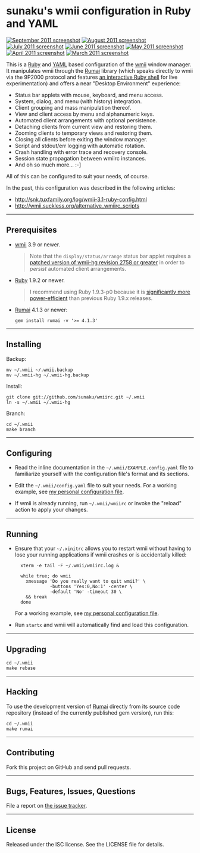 sunaku's wmii configuration in Ruby and YAML
==============================================================================

[![September 2011 screenshot](http://ompldr.org/tYWg1eQ)](http://ompldr.org/vYWg1eQ)
[![August 2011 screenshot](http://ompldr.org/tOXJjcg)](http://ompldr.org/vOXJjcg)
[![July 2011 screenshot](http://ompldr.org/tOWk0Zw)](http://ompldr.org/vOWk0Zw)
[![June 2011 screenshot](http://ompldr.org/tOHZzcw)](http://ompldr.org/vOHZzcw)
[![May 2011 screenshot](http://ompldr.org/tOGxyZQ)](http://ompldr.org/vOGxyZQ)
[![April 2011 screenshot](http://ompldr.org/tODNuag)](http://ompldr.org/vODNuag)
[![March 2011 screenshot](http://ompldr.org/tN3l2bQ)](http://ompldr.org/vN3l2bQ)

This is a [Ruby] and [YAML] based configuration of the [wmii] window manager.
It manipulates wmii through the [Rumai] library (which speaks directly to wmii
via the 9P2000 protocol and features [an interactive Ruby shell][RumaiShell]
for live experimentation) and offers a near "Desktop Environment" experience:

* Status bar applets with mouse, keyboard, and menu access.
* System, dialog, and menu (with history) integration.
* Client grouping and mass manipulation thereof.
* View and client access by menu and alphanumeric keys.
* Automated client arrangements with optional persistence.
* Detaching clients from current view and restoring them.
* Zooming clients to temporary views and restoring them.
* Closing all clients before exiting the window manager.
* Script and stdout/err logging with automatic rotation.
* Crash handling with error trace and recovery console.
* Session state propagation between wmiirc instances.
* And oh so much more... :-]

All of this can be configured to suit your needs, of course.

[Ruby]: http://ruby-lang.org
[YAML]: http://yaml.org
[wmii]: http://wmii.suckless.org
[Rumai]: http://snk.tuxfamily.org/lib/rumai/
[RumaiShell]: http://snk.tuxfamily.org/lib/rumai/#EXAMPLES

In the past, this configuration was described in the following articles:

* <http://snk.tuxfamily.org/log/wmii-3.1-ruby-config.html>
* <http://wmii.suckless.org/alternative_wmiirc_scripts>

------------------------------------------------------------------------------
Prerequisites
------------------------------------------------------------------------------

* [wmii] 3.9 or newer.

  > Note that the `display/status/arrange` status bar applet requires a
  > [patched version of wmii-hg revision 2758 or greater](
  > http://code.google.com/p/wmii/issues/detail?id=232 ) in order to *persist*
  > automated client arrangements.

* [Ruby] 1.9.2 or newer.

  > I recommend using Ruby 1.9.3-p0 because it is [significantly more
  > power-efficient](
  > http://snk.tuxfamily.org/log/ruby-1.9.3-p0-power-efficiency.html ) than
  > previous Ruby 1.9.x releases.

* [Rumai] 4.1.3 or newer:

      gem install rumai -v '>= 4.1.3'

------------------------------------------------------------------------------
Installing
------------------------------------------------------------------------------

Backup:

    mv ~/.wmii ~/.wmii.backup
    mv ~/.wmii-hg ~/.wmii-hg.backup

Install:

    git clone git://github.com/sunaku/wmiirc.git ~/.wmii
    ln -s ~/.wmii ~/.wmii-hg

Branch:

    cd ~/.wmii
    make branch

------------------------------------------------------------------------------
Configuring
------------------------------------------------------------------------------

* Read the inline documentation in the `~/.wmii/EXAMPLE.config.yaml` file to
  familiarize yourself with the configuration file's format and its sections.

* Edit the `~/.wmii/config.yaml` file to suit your needs.  For a working
  example, see [my personal configuration file](
  https://github.com/sunaku/wmiirc/blob/personal/config.yaml ).

* If wmii is already running, run `~/.wmii/wmiirc` or
  invoke the "reload" action to apply your changes.

------------------------------------------------------------------------------
Running
------------------------------------------------------------------------------

* Ensure that your `~/.xinitrc` allows you to restart wmii without having to
  lose your running applications if wmii crashes or is accidentally killed:

        xterm -e tail -F ~/.wmii/wmiirc.log &

        while true; do wmii
          xmessage 'Do you really want to quit wmii?' \
                   -buttons 'Yes:0,No:1' -center \
                   -default 'No' -timeout 30 \
          && break
        done
  For a working example, see [my personal configuration file](
  https://github.com/sunaku/home/blob/master/.xinitrc ).

* Run `startx` and wmii will automatically find and load this configuration.

------------------------------------------------------------------------------
Upgrading
------------------------------------------------------------------------------

    cd ~/.wmii
    make rebase

------------------------------------------------------------------------------
Hacking
------------------------------------------------------------------------------

To use the development version of [Rumai] directly from its source code
repository (instead of the currently published gem version), run this:

    cd ~/.wmii
    make rumai

------------------------------------------------------------------------------
Contributing
------------------------------------------------------------------------------

Fork this project on GitHub and send pull requests.

------------------------------------------------------------------------------
Bugs, Features, Issues, Questions
------------------------------------------------------------------------------

File a report on [the issue tracker](http://github.com/sunaku/wmiirc/issues/).

------------------------------------------------------------------------------
License
------------------------------------------------------------------------------

Released under the ISC license.  See the LICENSE file for details.
